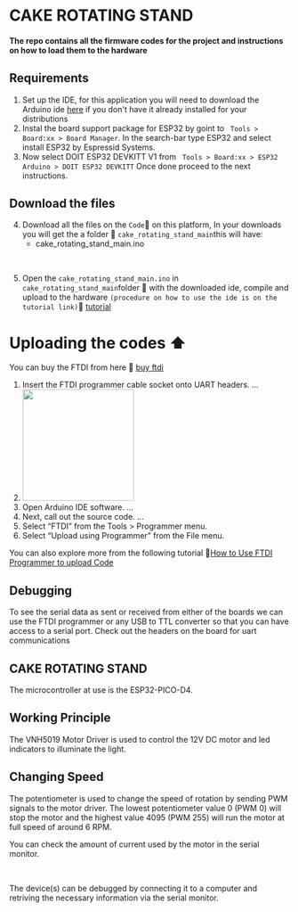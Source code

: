 
# CAKE ROTATING STAND
#### The repo contains all the firmware codes for the project and instructions on how to load them to the hardware
<!-- <img src=""> -->

## Requirements
1) Set up the IDE, for this application you will need to download the Arduino ide [here](https://www.arduino.cc/en/software) if you don't have it already installed for your distributions
2) Instal the board support package for ESP32 by goint to ` Tools > Board:xx > Board Manager`. In the search-bar type ESP32 and select install ESP32 by Espressid Systems.  
3) Now select DOIT ESP32 DEVKITT V1 from ` Tools > Board:xx > ESP32 Arduino > DOIT ESP32 DEVKITT`
Once done proceed to the next instructions.
## Download the files 
4)  Download all the files on the `Code`:arrow_down_small: on this platform, In your downloads you will get the a folder :file_folder:  `cake_rotating_stand_main`this will have:
     - cake_rotating_stand_main.ino
</br>

5)  Open the `cake_rotating_stand_main.ino`  in `cake_rotating_stand_main`folder :file_folder: with the downloaded ide, compile and upload to the hardware `(procedure on how to use the ide is on the tutorial link)`:link:    [tutorial](https://www.youtube.com/watch?v=nL34zDTPkcs&t=3s)

# Uploading the codes  :arrow_up:
You can buy the FTDI from here :link: [buy ftdi](https://www.amazon.com/HiLetgo-FT232RL-Converter-Adapter-Breakout/dp/B00IJXZQ7C/ref=sr_1_3?keywords=FTDI&qid=1650483928&sr=8-3)

1) Insert the FTDI programmer cable socket onto UART headers. ...
2) <img src="https://github.com/skndungu/compressor_controller/blob/main/assets/img/USB-TTL-Connection.jpeg" height="200">
3) Open Arduino IDE software. ...
4) Next, call out the source code. ...
5) Select “FTDI” from the Tools > Programmer menu.
6) Select “Upload using Programmer” from the File menu.

You can also explore more from the following tutorial :link:[How to Use FTDI Programmer to upload Code](https://www.youtube.com/watch?v=JYchUapoqzc)
## Debugging 
To see the serial data as sent or received from either of the boards we can use the FTDI programmer or any USB to TTL converter so that you can have access to a serial port. Check out the headers on the board for uart communications 

## CAKE ROTATING STAND
The microcontroller at use is the ESP32-PICO-D4.

##  Working Principle
The VNH5019 Motor Driver is used to control the 12V DC motor and led indicators to illuminate the light.

##  Changing Speed
The potentiometer is used to change the speed of rotation by sending PWM signals to the motor driver. The lowest potentiometer value 0 (PWM 0) will stop the motor and the highest value 4095 (PWM 255) will run the motor at full speed of around 6 RPM.

You can check the amount of current used by the motor in the serial monitor.

</br>

The device(s) can be debugged by connecting it to a computer and retriving the necessary information via the serial monitor.
